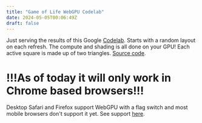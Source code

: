 ```yaml
---
title: "Game of Life WebGPU Codelab"
date: 2024-05-05T00:06:49Z
draft: false
---
```


Just serving the results of this Google [Codelab](https://codelabs.developers.google.com/your-first-webgpu-app). Starts with a random layout on each refresh. The compute and shading is all done on your GPU! Each active square is made up of two triangles. [Source code](https://github.com/bogedy/webgpu_codelab).

# !!!As of today it will only work in Chrome based browsers!!! 
Desktop Safari and Firefox support WebGPU with a flag switch and most mobile browsers don't support it yet. See support [here](https://caniuse.com/?search=webgpu).

<link rel="stylesheet" type="text/css" href="/assets/rust_snake/style.css">

<canvas width="512" height="512"></canvas>

<script type="module" src="/assets/life_gpu/main.js"></script>
